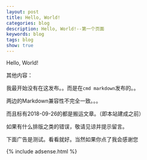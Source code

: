 ```yaml
---
layout: post
title: Hello, World!
categories: blog
description: Hello, World!--第一个页面
keywords: blog
tags: blog
show: true
---
```


Hello, World!

其他内容：

我最开始没有在这发布。。而是在`cmd markdown`发布的。。

两边的Markdown兼容性不完全一致。。。

而且标有2018-09-26的都是搬运文章。（即本站建成之前）

如果有什么排版之类的错误，敬请见谅并提示留言。

下面广告是测试。看看就好。当然如果你点了我会感谢您

{% include adsense.html %}
